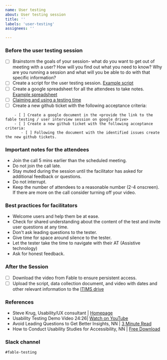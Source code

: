 ```yaml
---
name: User testing
about: User testing session
title: ''
labels: 'user-testing'
assignees: ''

---
```

### Before the user testing session
- [ ] Brainstorm the goals of your session- what do you want to get out of meeting with a user? How will you find out what you need to know? Why are you running a session and what will you be able to do with that specific information?
- [ ] Create a script for the user testing session. [Example script](https://docs.google.com/document/d/1ZA2bw9AQOV6pRQuHDxB3Olk8kXOa8fGUXVTaHpnhStk/edit?tab=t.0)
- [ ] Create a google spreadsheet for all the attendees to take notes. [Example spreadsheet](https://docs.google.com/spreadsheets/d/1uWYxeG52MEjlNhBh4Ap48RC55i67Z9jEsTIhdRhzAR0/edit?gid=772532589#gid=772532589)
- [ ] [Claiming and using a testing time](https://docs.google.com/document/d/1DuuEMZjV2SPjF0jtT0R71vz4qHK9B0ZKcA2ablLsdq4/edit?tab=t.0)
- [ ] Create a new github ticket with the following acceptance criteria:
```
    - [ ] Create a google document in the <provide the link to the fable testing / user interview session on google drive>
    - [ ] Create a new github ticket with the following acceptance criteria:
       - [ ] Following the document with the identified issues create the new github tickets.
```

### Important notes for the attendees
- Join the call 5 mins earlier than the scheduled meeting.
- Do not join the call late.
- Stay muted during the session until the facilitator has asked for additional feedback or questions. 
- Do not interrupt.
- Keep the number of attendees to a reasonable number (2-4 onscreen). If there are more on the call consider turning off your video. 

### Best practices for facilitators
- Welcome users and help them be at ease. 
- Check for shared understanding about the content of the test and invite user questions at any time. 
- Don't ask leading questions to the tester.
- Give time for space around silence to the tester.
- Let the tester take the time to navigate with their AT (Assistive technology)
- Ask for honest feedback. 

### After the Session
- [ ] Download the video from Fable to ensure persistent access.
- [ ] Upload the script, data collection document, and video with dates and other relevant information to the [ITIMS drive](https://drive.google.com/drive/folders/1-IfbNra0t6LzGzClirPEKBxpLZwl5lD-)

### References

- Steve Krug, Usability/UX consultant | [Homepage](https://sensible.com/)
- Usability Testing Demo Video 24:26| [Watch on YouTube](https://www.youtube.com/watch?v=1UCDUOB_aS8&ab_channel=SteveKrug)
- Avoid Leading Questions to Get Better Insights, NN | [3 Minute Read](https://www.nngroup.com/articles/leading-questions/)
- How to Conduct Usability Studies for Accessibility, NN | [Free Download](https://www.nngroup.com/reports/how-to-conduct-usability-studies-accessibility/) 

### Slack channel

`#fable-testing`